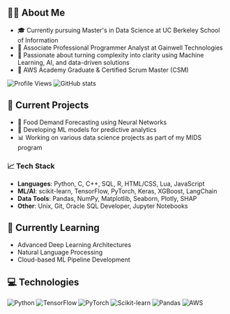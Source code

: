 ## 👩‍💻 About Me
- 🎓 Currently pursuing Master's in Data Science at UC Berkeley School of Information
- 💼 Associate Professional Programmer Analyst at Gainwell Technologies
- 🤖 Passionate about turning complexity into clarity using Machine Learning, AI, and data-driven solutions
- 🌟 AWS Academy Graduate & Certified Scrum Master (CSM)

![Profile Views](https://komarev.com/ghpv/?username=tildahh&color=brightgreen)
![GitHub stats](https://github-readme-stats.vercel.app/api?username=tildahh&show_icons=true&theme=dark)

## 🔭 Current Projects
- 🔮 Food Demand Forecasting using Neural Networks
- 🤖 Developing ML models for predictive analytics
- 📊 Working on various data science projects as part of my MIDS program

### 📈 **Tech Stack**
- **Languages**: Python, C, C++, SQL, R, HTML/CSS, Lua, JavaScript
- **ML/AI**: scikit-learn, TensorFlow, PyTorch, Keras, XGBoost, LangChain
- **Data Tools**: Pandas, NumPy, Matplotlib, Seaborn, Plotly, SHAP
- **Other**: Unix, Git, Oracle SQL Developer, Jupyter Notebooks

## 🌱 Currently Learning
- Advanced Deep Learning Architectures
- Natural Language Processing
- Cloud-based ML Pipeline Development

## 💻 Technologies

![Python](https://img.shields.io/badge/Python-3776AB?style=for-the-badge&logo=python&logoColor=white)
![TensorFlow](https://img.shields.io/badge/TensorFlow-FF6F00?style=for-the-badge&logo=tensorflow&logoColor=white)
![PyTorch](https://img.shields.io/badge/PyTorch-EE4C2C?style=for-the-badge&logo=pytorch&logoColor=white)
![Scikit-learn](https://img.shields.io/badge/scikit--learn-%23F7931E.svg?style=for-the-badge&logo=scikit-learn&logoColor=white)
![Pandas](https://img.shields.io/badge/pandas-%23150458.svg?style=for-the-badge&logo=pandas&logoColor=white)
![AWS](https://img.shields.io/badge/AWS-%23FF9900.svg?style=for-the-badge&logo=amazon-aws&logoColor=white)
<!--
**tildahh/tildahh** is a ✨ _special_ ✨ repository because its `README.md` (this file) appears on your GitHub profile.

Here are some ideas to get you started:

- 🔭 I’m currently working on ...
- 🌱 I’m currently learning ...
- 👯 I’m looking to collaborate on ...
- 🤔 I’m looking for help with ...
- 💬 Ask me about ...
- 📫 How to reach me: ...
- ⚡ Fun fact: ...
-->
